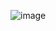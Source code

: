 ![image](https://user-images.githubusercontent.com/42132857/85929429-6ed02880-b8d2-11ea-8c12-74807858c138.png)
